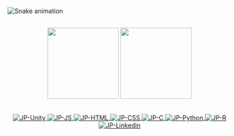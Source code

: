 


![Snake animation](https://github.com/JoaoViana2004/JoaoViana2004/blob/output/github-contribution-grid-snake.svg)


##


<div align="center">
  <img height="160em" src="https://github-readme-stats.vercel.app/api?username=JoaoViana2004&show_icons=true&theme=github_dark&include_all_commits=true&count_private=true"/>
  <img height="160em" src="https://github-readme-stats.vercel.app/api/top-langs/?username=JoaoViana2004&layout=compact&langs_count=7&theme=github_dark"/>
</div>

  ##
<div align="center">
 <a href="https://www.linkedin.com/in/jo%C3%A3o-pedro-viana-232012230/" target="_blank">
   <img align="center" alt="JP-Unity" src="https://img.shields.io/badge/Unity-100000?style=for-the-badge&logo=unity&logoColor=white">
   <img align="center" alt="JP-JS" src="https://img.shields.io/badge/JavaScript-323330?style=for-the-badge&logo=javascript&logoColor=F7DF1E">
   <img align="center" alt="JP-HTML" src="https://img.shields.io/badge/HTML-239120?style=for-the-badge&logo=html5&logoColor=white">
   <img align="center" alt="JP-CSS" src="https://img.shields.io/badge/CSS-239120?&style=for-the-badge&logo=css3&logoColor=white">
   <img align="center" alt="JP-C" src="https://img.shields.io/badge/C%23-239120?style=for-the-badge&logo=c-sharp&logoColor=white">
   <img align="center" alt="JP-Python" src="https://img.shields.io/badge/Python-3776AB?style=for-the-badge&logo=python&logoColor=white">
   <img align="center" alt="JP-R" src="https://img.shields.io/badge/R-276DC3?style=for-the-badge&logo=r&logoColor=white">
   <img align="center" alt="JP-Linkedin"src="https://img.shields.io/badge/LinkedIn-0077B5?style=for-the-badge&logo=linkedin&logoColor=white">
 </a>
</div>
